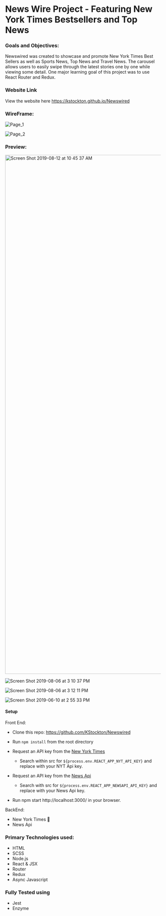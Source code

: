 # News Wire Project - Featuring New York Times Bestsellers and Top News

### Goals and Objectives:
Newswired was created to showcase and promote New York Times Best Sellers as well as Sports News, Top News and Travel News. The carousel allows users to easily swipe through the latest stories one by one while viewing some detail. One major learning goal of this project was to use React Router and Redux. 

### Website Link

View the website here  https://kstockton.github.io/Newswired

### WireFrame:

![Page_1](https://user-images.githubusercontent.com/34406483/62656805-40480880-b922-11e9-9835-ebee2a537dc4.png)

![Page_2](https://user-images.githubusercontent.com/34406483/62656808-4211cc00-b922-11e9-9254-b68693a11232.png)


### Preview:
<img width="1680" alt="Screen Shot 2019-08-12 at 10 45 37 AM" src="https://user-images.githubusercontent.com/34406483/62882091-61c43e00-bcee-11e9-9c5c-53a64624304c.png">

![Screen Shot 2019-08-06 at 3 10 37 PM](https://user-images.githubusercontent.com/34406483/62577864-0d880c80-b85d-11e9-9383-362e227e327f.png)

![Screen Shot 2019-08-06 at 3 12 11 PM](https://user-images.githubusercontent.com/34406483/62577911-2b557180-b85d-11e9-80dc-d2d420d28185.png)

![Screen Shot 2019-06-10 at 2 55 33 PM](https://user-images.githubusercontent.com/34406483/59230053-7757a300-8b99-11e9-9f3f-85fe708eca99.png)




#### Setup

Front End:

* Clone this repo: https://github.com/KStockton/Newswired
* Run ```npm install``` from the root directory
* Request an API key from the [New York Times](https://developer.nytimes.com/get-started)
  * Search within src for ```${process.env.REACT_APP_NYT_API_KEY}``` and replace with your NYT Api key.
* Request an API key from the [News Api](https://newsapi.org/docs/get-started)
  * Search with src for ```${process.env.REACT_APP_NEWSAPI_API_KEY}``` and replace with your News Api key.

* Run npm start http://localhost:3000/ in your browser.


BackEnd:

* New York Times :newspaper:
* News Api

### Primary Technologies used:

* HTML
* SCSS
* Node.js
* React & JSX
* Router
* Redux
* Async Javascript

### Fully Tested using
* Jest
* Enzyme
